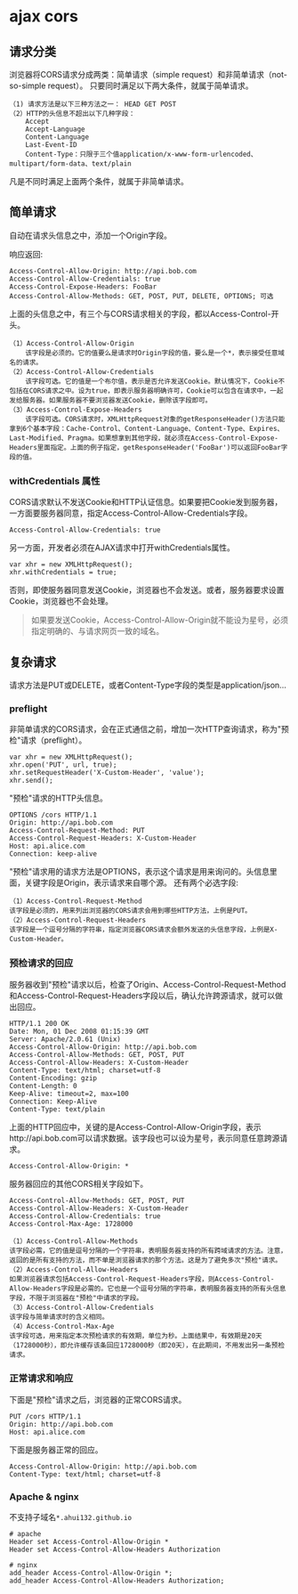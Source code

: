 # ajax cors

## 请求分类
浏览器将CORS请求分成两类：简单请求（simple request）和非简单请求（not-so-simple request）。
只要同时满足以下两大条件，就属于简单请求。

    （1) 请求方法是以下三种方法之一： HEAD GET POST
    （2）HTTP的头信息不超出以下几种字段：
        Accept
        Accept-Language
        Content-Language
        Last-Event-ID
        Content-Type：只限于三个值application/x-www-form-urlencoded、multipart/form-data、text/plain

凡是不同时满足上面两个条件，就属于非简单请求。

## 简单请求
自动在请求头信息之中，添加一个Origin字段。

响应返回:

    Access-Control-Allow-Origin: http://api.bob.com
    Access-Control-Allow-Credentials: true
    Access-Control-Expose-Headers: FooBar
	Access-Control-Allow-Methods: GET, POST, PUT, DELETE, OPTIONS; 可选

上面的头信息之中，有三个与CORS请求相关的字段，都以Access-Control-开头。

    （1）Access-Control-Allow-Origin
        该字段是必须的。它的值要么是请求时Origin字段的值，要么是一个*，表示接受任意域名的请求。
    （2）Access-Control-Allow-Credentials
        该字段可选。它的值是一个布尔值，表示是否允许发送Cookie。默认情况下，Cookie不包括在CORS请求之中。设为true，即表示服务器明确许可，Cookie可以包含在请求中，一起发给服务器。如果服务器不要浏览器发送Cookie，删除该字段即可。
    （3）Access-Control-Expose-Headers
        该字段可选。CORS请求时，XMLHttpRequest对象的getResponseHeader()方法只能拿到6个基本字段：Cache-Control、Content-Language、Content-Type、Expires、Last-Modified、Pragma。如果想拿到其他字段，就必须在Access-Control-Expose-Headers里面指定。上面的例子指定，getResponseHeader('FooBar')可以返回FooBar字段的值。

###  withCredentials 属性
CORS请求默认不发送Cookie和HTTP认证信息。如果要把Cookie发到服务器，一方面要服务器同意，指定Access-Control-Allow-Credentials字段。

    Access-Control-Allow-Credentials: true

另一方面，开发者必须在AJAX请求中打开withCredentials属性。

    var xhr = new XMLHttpRequest();
    xhr.withCredentials = true;

否则，即使服务器同意发送Cookie，浏览器也不会发送。或者，服务器要求设置Cookie，浏览器也不会处理。

> 如果要发送Cookie，Access-Control-Allow-Origin就不能设为星号，必须指定明确的、与请求网页一致的域名。

## 复杂请求
请求方法是PUT或DELETE，或者Content-Type字段的类型是application/json...

### preflight
非简单请求的CORS请求，会在正式通信之前，增加一次HTTP查询请求，称为"预检"请求（preflight）。

    var xhr = new XMLHttpRequest();
    xhr.open('PUT', url, true);
    xhr.setRequestHeader('X-Custom-Header', 'value');
    xhr.send();

"预检"请求的HTTP头信息。

    OPTIONS /cors HTTP/1.1
    Origin: http://api.bob.com
    Access-Control-Request-Method: PUT
    Access-Control-Request-Headers: X-Custom-Header
    Host: api.alice.com
    Connection: keep-alive

"预检"请求用的请求方法是OPTIONS，表示这个请求是用来询问的。头信息里面，关键字段是Origin，表示请求来自哪个源。
还有两个必选字段:

    （1）Access-Control-Request-Method
    该字段是必须的，用来列出浏览器的CORS请求会用到哪些HTTP方法，上例是PUT。
    （2）Access-Control-Request-Headers
    该字段是一个逗号分隔的字符串，指定浏览器CORS请求会额外发送的头信息字段，上例是X-Custom-Header。

### 预检请求的回应
服务器收到"预检"请求以后，检查了Origin、Access-Control-Request-Method和Access-Control-Request-Headers字段以后，确认允许跨源请求，就可以做出回应。

    HTTP/1.1 200 OK
    Date: Mon, 01 Dec 2008 01:15:39 GMT
    Server: Apache/2.0.61 (Unix)
    Access-Control-Allow-Origin: http://api.bob.com
    Access-Control-Allow-Methods: GET, POST, PUT
    Access-Control-Allow-Headers: X-Custom-Header
    Content-Type: text/html; charset=utf-8
    Content-Encoding: gzip
    Content-Length: 0
    Keep-Alive: timeout=2, max=100
    Connection: Keep-Alive
    Content-Type: text/plain

上面的HTTP回应中，关键的是Access-Control-Allow-Origin字段，表示http://api.bob.com可以请求数据。该字段也可以设为星号，表示同意任意跨源请求。

    Access-Control-Allow-Origin: *

服务器回应的其他CORS相关字段如下。

    Access-Control-Allow-Methods: GET, POST, PUT
    Access-Control-Allow-Headers: X-Custom-Header
    Access-Control-Allow-Credentials: true
    Access-Control-Max-Age: 1728000

    （1）Access-Control-Allow-Methods
    该字段必需，它的值是逗号分隔的一个字符串，表明服务器支持的所有跨域请求的方法。注意，返回的是所有支持的方法，而不单是浏览器请求的那个方法。这是为了避免多次"预检"请求。
    （2）Access-Control-Allow-Headers
    如果浏览器请求包括Access-Control-Request-Headers字段，则Access-Control-Allow-Headers字段是必需的。它也是一个逗号分隔的字符串，表明服务器支持的所有头信息字段，不限于浏览器在"预检"中请求的字段。
    （3）Access-Control-Allow-Credentials
    该字段与简单请求时的含义相同。
    （4）Access-Control-Max-Age
    该字段可选，用来指定本次预检请求的有效期，单位为秒。上面结果中，有效期是20天（1728000秒），即允许缓存该条回应1728000秒（即20天），在此期间，不用发出另一条预检请求。

### 正常请求和响应
下面是"预检"请求之后，浏览器的正常CORS请求。

    PUT /cors HTTP/1.1
    Origin: http://api.bob.com
    Host: api.alice.com

下面是服务器正常的回应。

    Access-Control-Allow-Origin: http://api.bob.com
    Content-Type: text/html; charset=utf-8

### Apache & nginx
不支持子域名`*.ahui132.github.io`

	# apache
	Header set Access-Control-Allow-Origin *
	Header set Access-Control-Allow-Headers Authorization

	# nginx
	add_header Access-Control-Allow-Origin *;
	add_header Access-Control-Allow-Headers Authorization;
